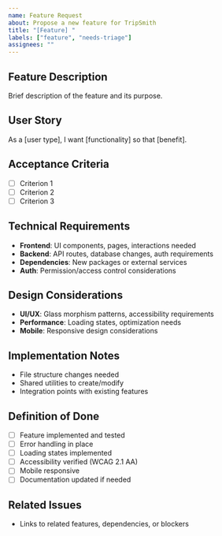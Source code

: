 ```yaml
---
name: Feature Request
about: Propose a new feature for TripSmith
title: "[Feature] "
labels: ["feature", "needs-triage"]
assignees: ""
---
```


## Feature Description

Brief description of the feature and its purpose.

## User Story

As a [user type], I want [functionality] so that [benefit].

## Acceptance Criteria

- [ ] Criterion 1
- [ ] Criterion 2
- [ ] Criterion 3

## Technical Requirements

- **Frontend**: UI components, pages, interactions needed
- **Backend**: API routes, database changes, auth requirements
- **Dependencies**: New packages or external services
- **Auth**: Permission/access control considerations

## Design Considerations

- **UI/UX**: Glass morphism patterns, accessibility requirements
- **Performance**: Loading states, optimization needs
- **Mobile**: Responsive design considerations

## Implementation Notes

- File structure changes needed
- Shared utilities to create/modify
- Integration points with existing features

## Definition of Done

- [ ] Feature implemented and tested
- [ ] Error handling in place
- [ ] Loading states implemented
- [ ] Accessibility verified (WCAG 2.1 AA)
- [ ] Mobile responsive
- [ ] Documentation updated if needed

## Related Issues

- Links to related features, dependencies, or blockers
